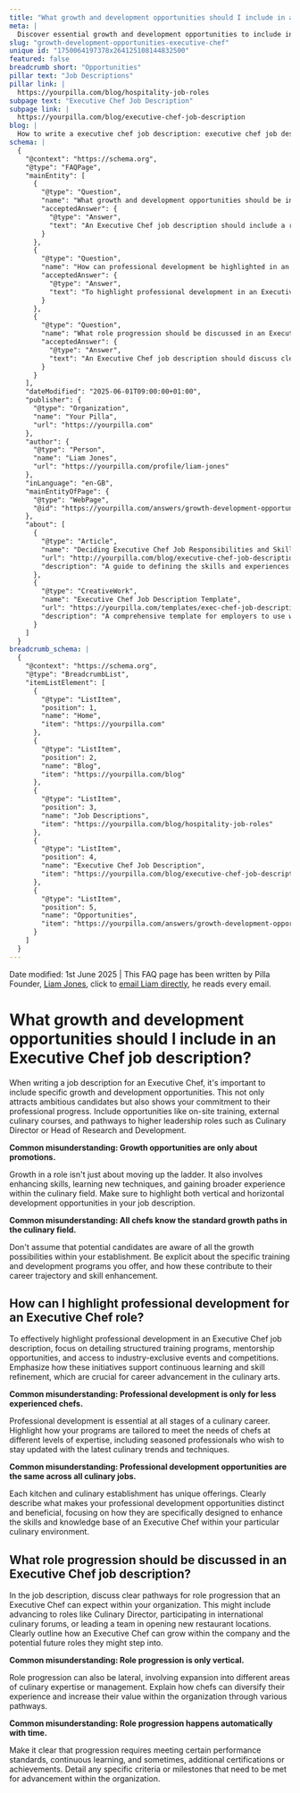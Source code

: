 ```yaml
---
title: "What growth and development opportunities should I include in an Executive Chef job description?"
meta: |
  Discover essential growth and development opportunities to include in an Executive Chef job description, such as training, mentorship, and career progression paths.
slug: "growth-development-opportunities-executive-chef"
unique id: "1750064197378x264125108144832500"
featured: false
breadcrumb short: "Opportunities"
pillar text: "Job Descriptions"
pillar link: |
  https://yourpilla.com/blog/hospitality-job-roles
subpage text: "Executive Chef Job Description"
subpage link: |
  https://yourpilla.com/blog/executive-chef-job-description
blog: |
  How to write a executive chef job description: executive chef job description template included.
schema: |
  {
    "@context": "https://schema.org",
    "@type": "FAQPage",
    "mainEntity": [
      {
        "@type": "Question",
        "name": "What growth and development opportunities should be included in an Executive Chef job description?",
        "acceptedAnswer": {
          "@type": "Answer",
          "text": "An Executive Chef job description should include a range of growth and development opportunities to attract ambitious candidates and demonstrate a commitment to their professional progress. Opportunities should encompass on-site training, external culinary courses, and career advancement pathways such as Culinary Director or Head of Research and Development. It's crucial to detail both vertical and horizontal development possibilities, enhancing skills within the culinary field, and broadening experience."
        }
      },
      {
        "@type": "Question",
        "name": "How can professional development be highlighted in an Executive Chef role?",
        "acceptedAnswer": {
          "@type": "Answer",
          "text": "To highlight professional development in an Executive Chef job description, focus on structured training programs, mentorship opportunities, and access to exclusive industry events and competitions. Emphasise the support for continuous learning and skill refinement crucial for career advancement in the culinary arts. Describe how the programs meet the needs of chefs at various expertise levels, and how they help chefs stay updated with the latest trends and techniques."
        }
      },
      {
        "@type": "Question",
        "name": "What role progression should be discussed in an Executive Chef job description?",
        "acceptedAnswer": {
          "@type": "Answer",
          "text": "An Executive Chef job description should discuss clear pathways for role progression within the organization. This includes advancement to roles such as Culinary Director, involvement in international culinary forums, or leading new restaurant openings. Role progression can be vertical or lateral, offering diverse experiences and increased value within the organization. It should be clear that progression depends on meeting performance standards, engaging in continuous learning, and possibly achieving additional certifications."
        }
      }
    ],
    "dateModified": "2025-06-01T09:00:00+01:00",
    "publisher": {
      "@type": "Organization",
      "name": "Your Pilla",
      "url": "https://yourpilla.com"
    },
    "author": {
      "@type": "Person",
      "name": "Liam Jones",
      "url": "https://yourpilla.com/profile/liam-jones"
    },
    "inLanguage": "en-GB",
    "mainEntityOfPage": {
      "@type": "WebPage",
      "@id": "https://yourpilla.com/answers/growth-development-opportunities-executive-chef"
    },
    "about": [
      {
        "@type": "Article",
        "name": "Deciding Executive Chef Job Responsibilities and Skills",
        "url": "http://yourpilla.com/blog/executive-chef-job-description",
        "description": "A guide to defining the skills and experiences needed from an Executive Chef, helpful for crafting effective job descriptions."
      },
      {
        "@type": "CreativeWork",
        "name": "Executive Chef Job Description Template",
        "url": "https://yourpilla.com/templates/exec-chef-job-description",
        "description": "A comprehensive template for employers to use when creating job descriptions for an Executive Chef role."
      }
    ]
  }
breadcrumb_schema: |
  {
    "@context": "https://schema.org",
    "@type": "BreadcrumbList",
    "itemListElement": [
      {
        "@type": "ListItem",
        "position": 1,
        "name": "Home",
        "item": "https://yourpilla.com"
      },
      {
        "@type": "ListItem",
        "position": 2,
        "name": "Blog",
        "item": "https://yourpilla.com/blog"
      },
      {
        "@type": "ListItem",
        "position": 3,
        "name": "Job Descriptions",
        "item": "https://yourpilla.com/blog/hospitality-job-roles"
      },
      {
        "@type": "ListItem",
        "position": 4,
        "name": "Executive Chef Job Description",
        "item": "https://yourpilla.com/blog/executive-chef-job-description"
      },
      {
        "@type": "ListItem",
        "position": 5,
        "name": "Opportunities",
        "item": "https://yourpilla.com/answers/growth-development-opportunities-executive-chef"
      }
    ]
  }
---
```


Date modified: 1st June 2025 | This FAQ page has been written by Pilla Founder, [Liam Jones](https://yourpilla.com/profile/liam-jones), click to [email Liam directly](https://mailto:liam@yourpilla.com), he reads every email.

# What growth and development opportunities should I include in an Executive Chef job description?

When writing a job description for an Executive Chef, it's important to include specific growth and development opportunities. This not only attracts ambitious candidates but also shows your commitment to their professional progress. Include opportunities like on-site training, external culinary courses, and pathways to higher leadership roles such as Culinary Director or Head of Research and Development.

**Common misunderstanding: Growth opportunities are only about promotions.**

Growth in a role isn't just about moving up the ladder. It also involves enhancing skills, learning new techniques, and gaining broader experience within the culinary field. Make sure to highlight both vertical and horizontal development opportunities in your job description.

**Common misunderstanding: All chefs know the standard growth paths in the culinary field.**

Don't assume that potential candidates are aware of all the growth possibilities within your establishment. Be explicit about the specific training and development programs you offer, and how these contribute to their career trajectory and skill enhancement.

## How can I highlight professional development for an Executive Chef role?

To effectively highlight professional development in an Executive Chef job description, focus on detailing structured training programs, mentorship opportunities, and access to industry-exclusive events and competitions. Emphasize how these initiatives support continuous learning and skill refinement, which are crucial for career advancement in the culinary arts.

**Common misunderstanding: Professional development is only for less experienced chefs.**

Professional development is essential at all stages of a culinary career. Highlight how your programs are tailored to meet the needs of chefs at different levels of expertise, including seasoned professionals who wish to stay updated with the latest culinary trends and techniques.

**Common misunderstanding: Professional development opportunities are the same across all culinary jobs.**

Each kitchen and culinary establishment has unique offerings. Clearly describe what makes your professional development opportunities distinct and beneficial, focusing on how they are specifically designed to enhance the skills and knowledge base of an Executive Chef within your particular culinary environment.

## What role progression should be discussed in an Executive Chef job description?

In the job description, discuss clear pathways for role progression that an Executive Chef can expect within your organization. This might include advancing to roles like Culinary Director, participating in international culinary forums, or leading a team in opening new restaurant locations. Clearly outline how an Executive Chef can grow within the company and the potential future roles they might step into.

**Common misunderstanding: Role progression is only vertical.**

Role progression can also be lateral, involving expansion into different areas of culinary expertise or management. Explain how chefs can diversify their experience and increase their value within the organization through various pathways.

**Common misunderstanding: Role progression happens automatically with time.**

Make it clear that progression requires meeting certain performance standards, continuous learning, and sometimes, additional certifications or achievements. Detail any specific criteria or milestones that need to be met for advancement within the organization.